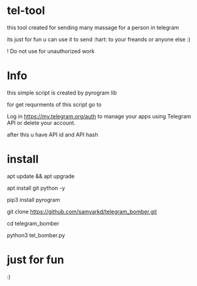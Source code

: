 # tel-tool

this tool created for sending many massage for a person in telegram 

its just for fun u can use it to send :hart: to your freands or anyone else :)

! Do not use for unauthorized work

# Info

this simple script is created by pyrogram lib

for get requrments of this script go to 


 Log in https://my.telegram.org/auth to manage your apps using Telegram API or delete your account. 
 
 after this u have API id and API hash
 
# install
apt update && apt upgrade

apt install git python -y

pip3 install pyrogram

git clone https://github.com/samyarkd/telegram_bomber.git

cd telegram_bomber

python3 tel_bomber.py

# just for fun

:)
